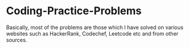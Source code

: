 # Coding-Practice-Problems
Basically, most of the problems are those which I have solved on various websites such as HackerRank, Codechef, Leetcode etc and from other sources. 

